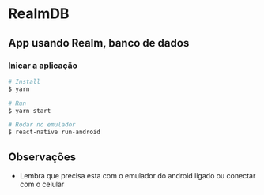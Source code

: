 # RealmDB

## App usando Realm, banco de dados

### Inicar a aplicação

```bash
# Install
$ yarn

# Run
$ yarn start

# Rodar no emulador
$ react-native run-android
```

## Observações

- Lembra que precisa esta com o emulador do android ligado ou conectar com o celular

